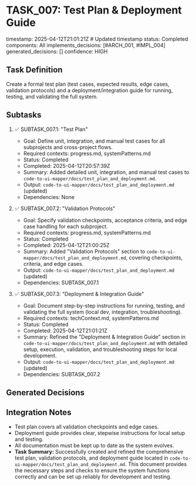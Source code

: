# TASK_007: Test Plan & Deployment Guide
timestamp: 2025-04-12T21:01:21Z # Updated timestamp
status: Completed
components: All
implements_decisions: [#ARCH_001, #IMPL_004]
generated_decisions: []
confidence: HIGH

## Task Definition
Create a formal test plan (test cases, expected results, edge cases, validation protocols) and a deployment/integration guide for running, testing, and validating the full system.

## Subtasks
1. ✅ SUBTASK_007.1: "Test Plan"
   - Goal: Define unit, integration, and manual test cases for all subprojects and cross-project flows.
   - Required contexts: progress.md, systemPatterns.md
   - Status: Completed
   - Completed: 2025-04-12T20:57:39Z
   - Summary: Added detailed unit, integration, and manual test cases to `code-to-ui-mapper/docs/test_plan_and_deployment.md`.
   - Output: `code-to-ui-mapper/docs/test_plan_and_deployment.md` (updated)
   - Dependencies: None

2. ✅ SUBTASK_007.2: "Validation Protocols"
   - Goal: Specify validation checkpoints, acceptance criteria, and edge case handling for each subproject.
   - Required contexts: progress.md, systemPatterns.md
   - Status: Completed
   - Completed: 2025-04-12T21:00:25Z
   - Summary: Added "Validation Protocols" section to `code-to-ui-mapper/docs/test_plan_and_deployment.md`, covering checkpoints, criteria, and edge cases.
   - Output: `code-to-ui-mapper/docs/test_plan_and_deployment.md` (updated)
   - Dependencies: SUBTASK_007.1

3. ✅ SUBTASK_007.3: "Deployment & Integration Guide"
   - Goal: Document step-by-step instructions for running, testing, and validating the full system (local dev, integration, troubleshooting).
   - Required contexts: techContext.md, systemPatterns.md
   - Status: Completed
   - Completed: 2025-04-12T21:01:21Z
   - Summary: Refined the "Deployment & Integration Guide" section in `code-to-ui-mapper/docs/test_plan_and_deployment.md` with detailed setup, execution, validation, and troubleshooting steps for local development.
   - Output: `code-to-ui-mapper/docs/test_plan_and_deployment.md` (updated)
   - Dependencies: SUBTASK_007.2

## Generated Decisions
<!-- List any new decisions that arise during implementation -->

## Integration Notes
- Test plan covers all validation checkpoints and edge cases.
- Deployment guide provides clear, stepwise instructions for local setup and testing.
- All documentation must be kept up to date as the system evolves.
- **Task Summary:** Successfully created and refined the comprehensive test plan, validation protocols, and deployment guide located in `code-to-ui-mapper/docs/test_plan_and_deployment.md`. This document provides the necessary steps and checks to ensure the system functions correctly and can be set up reliably for development and testing.
